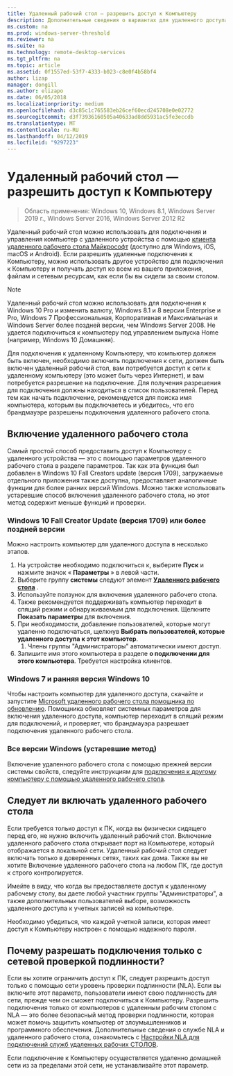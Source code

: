 ```yaml
---
title: Удаленный рабочий стол — разрешить доступ к Компьютеру
description: Дополнительные сведения о вариантах для удаленного доступа к ПК
ms.custom: na
ms.prod: windows-server-threshold
ms.reviewer: na
ms.suite: na
ms.technology: remote-desktop-services
ms.tgt_pltfrm: na
ms.topic: article
ms.assetid: 0f1557ed-53f7-4333-b023-c8e0f4b58bf4
author: lizap
manager: dongill
ms.author: elizapo
ms.date: 06/05/2018
ms.localizationpriority: medium
ms.openlocfilehash: d3c85c1c765583eb26cef60ecd245708e0e02772
ms.sourcegitcommit: d3f73936160505a40633ad8dd5931ac5fe3eccdb
ms.translationtype: MT
ms.contentlocale: ru-RU
ms.lasthandoff: 04/12/2019
ms.locfileid: "9297223"
---
```

# Удаленный рабочий стол — разрешить доступ к Компьютеру

>Область применения: Windows 10, Windows 8.1, Windows Server 2019 г., Windows Server 2016, Windows Server 2012 R2

Удаленный рабочий стол можно использовать для подключения и управления компьютер с удаленного устройства с помощью [клиента удаленного рабочего стола Майкрософт](remote-desktop-clients.md) (доступно для Windows, iOS, macOS и Android). Если разрешить удаленные подключения к Компьютеру, можно использовать другое устройство для подключения к Компьютеру и получать доступ ко всем из вашего приложения, файлам и сетевым ресурсам, как если бы вы сидели за своим столом.  

> [!NOTE]
> Удаленный рабочий стол можно использовать для подключения к Windows 10 Pro и изменить валюту, Windows 8.1 и 8 версии Enterprise и Pro, Windows 7 Профессиональная, Корпоративная и Максимальная и Windows Server более поздней версии, чем Windows Server 2008. Не удается подключиться к компьютеру под управлением выпуска Home (например, Windows 10 Домашняя). 

Для подключения к удаленному Компьютеру, что компьютер должен быть включен, необходимо включить подключения к сети, должен быть включен удаленный рабочий стол, вам потребуется доступ к сети к удаленному компьютеру (это может быть через Интернет), и вам потребуется разрешение на подключение. Для получения разрешения для подключения должны находиться в список пользователей. Перед тем как начать подключение, рекомендуется для поиска имя компьютера, которым вы подключаетесь и убедитесь, что его брандмауэре разрешены подключения удаленного рабочего стола.

## Включение удаленного рабочего стола

Самый простой способ предоставить доступ к Компьютеру с удаленного устройства — это с помощью параметров удаленного рабочего стола в разделе параметров. Так как эта функция был добавлен в Windows 10 Fall Creators update (версия 1709), загружаемые отдельного приложения также доступна, предоставляет аналогичные функции для более ранних версий Windows. Можно также использовать устаревшие способ включения удаленного рабочего стола, но этот метод содержит меньше функций и проверки.

### Windows 10 Fall Creator Update (версия 1709) или более поздней версии

Можно настроить компьютер для удаленного доступа в несколько этапов.
1. На устройстве необходимо подключиться к, выберите **Пуск** и нажмите значок « **Параметры** » в левой части.
2. Выберите группу **системы** следуют элемент [**Удаленного рабочего стола**](ms-settings:remotedesktop) .
3. Используйте ползунок для включения удаленного рабочего стола.
4. Также рекомендуется поддерживать компьютер переходит в спящий режим и обнаруживаемым для подключения. Щелкните **Показать параметры** для включения.
5. При необходимости, добавление пользователей, которые могут удаленно подключаться, щелкнув **Выбрать пользователей, которые удаленного доступа к этот компьютер**.
   1. Члены группы "Администраторы" автоматически имеют доступ.
6. Запишите имя этого компьютера в разделе **о подключении для этого компьютера**. Требуется настройка клиентов.

### Windows 7 и ранняя версия Windows 10

Чтобы настроить компьютер для удаленного доступа, скачайте и запустите [Microsoft удаленного рабочего стола помощника по обновлению](https://www.microsoft.com/download/details.aspx?id=50042). Помощника обновляет системных параметров для включения удаленного доступа, компьютер переходит в спящий режим для подключений, и проверяет, что брандмауэра разрешает подключения удаленного рабочего стола. 

### Все версии Windows (устаревшие метод)

Включение удаленного рабочего стола с помощью прежней версии системы свойств, следуйте инструкциям для [подключения к другому компьютеру с помощью удаленного рабочего стола](https://windows.microsoft.com/windows/remote-desktop-connection-faq).

## Следует ли включать удаленного рабочего стола

Если требуется только доступ к ПК, когда вы физически сидящего перед его, не нужно включить удаленный рабочий стол. Включение удаленного рабочего стола открывает порт на Компьютере, который отображается в локальной сети. Удаленный рабочий стол следует включать только в доверенных сетях, таких как дома. Также вы не хотите Включение удаленного рабочего стола на любом ПК, где доступ к строго контролируется.

Имейте в виду, что когда вы предоставляете доступ к удаленному рабочему столу, вы даете любой участник группы "Администраторы", а также дополнительных пользователей выборе, возможность удаленного доступа к учетных записей на компьютере.

Необходимо убедиться, что каждой учетной записи, которая имеет доступ к Компьютеру настроен с помощью надежного пароля.

## Почему разрешать подключения только с сетевой проверкой подлинности? 
 
Если вы хотите ограничить доступ к ПК, следует разрешить доступ только с помощью сети уровень проверки подлинности (NLA). Если вы включите этот параметр, пользователи имеют свою подлинность для сети, прежде чем он сможет подключиться к Компьютеру. Разрешить подключения только от компьютеров с удаленным рабочим столом с NLA — это более безопасный метод проверки подлинности, которая может помочь защитить компьютер от злоумышленников и программного обеспечения. Дополнительные сведения о службе NLA и удаленного рабочего стола, ознакомьтесь с [Настройки NLA для подключений служб удаленных рабочих СТОЛОВ](https://technet.microsoft.com/library/cc732713(v=ws.11).aspx). 

Если подключение к Компьютеру осуществляется удаленно домашней сети из за пределами этой сети, не устанавливайте этот параметр.
